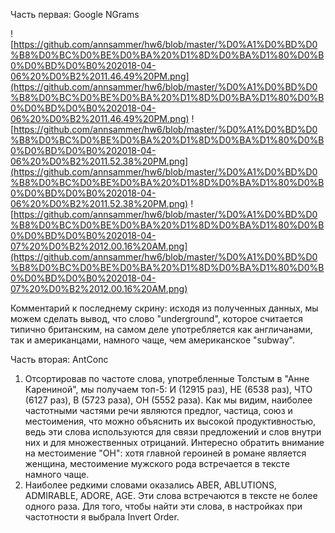 Часть первая: Google NGrams

![https://github.com/annsammer/hw6/blob/master/%D0%A1%D0%BD%D0%B8%D0%BC%D0%BE%D0%BA%20%D1%8D%D0%BA%D1%80%D0%B0%D0%BD%D0%B0%202018-04-06%20%D0%B2%2011.46.49%20PM.png](https://github.com/annsammer/hw6/blob/master/%D0%A1%D0%BD%D0%B8%D0%BC%D0%BE%D0%BA%20%D1%8D%D0%BA%D1%80%D0%B0%D0%BD%D0%B0%202018-04-06%20%D0%B2%2011.46.49%20PM.png)
![https://github.com/annsammer/hw6/blob/master/%D0%A1%D0%BD%D0%B8%D0%BC%D0%BE%D0%BA%20%D1%8D%D0%BA%D1%80%D0%B0%D0%BD%D0%B0%202018-04-06%20%D0%B2%2011.52.38%20PM.png](https://github.com/annsammer/hw6/blob/master/%D0%A1%D0%BD%D0%B8%D0%BC%D0%BE%D0%BA%20%D1%8D%D0%BA%D1%80%D0%B0%D0%BD%D0%B0%202018-04-06%20%D0%B2%2011.52.38%20PM.png)
![https://github.com/annsammer/hw6/blob/master/%D0%A1%D0%BD%D0%B8%D0%BC%D0%BE%D0%BA%20%D1%8D%D0%BA%D1%80%D0%B0%D0%BD%D0%B0%202018-04-07%20%D0%B2%2012.00.16%20AM.png](https://github.com/annsammer/hw6/blob/master/%D0%A1%D0%BD%D0%B8%D0%BC%D0%BE%D0%BA%20%D1%8D%D0%BA%D1%80%D0%B0%D0%BD%D0%B0%202018-04-07%20%D0%B2%2012.00.16%20AM.png)

Комментарий к последнему скрину: исходя из полученных данных, мы можем сделать вывод, что слово "underground", которое считается типично британским, на самом деле употребляется как англичанами, так и американцами, намного чаще, чем американское "subway".


Часть вторая: AntConc
1) Отсортировав по частоте слова, употребленные Толстым в "Анне Карениной", мы получаем топ-5: И (12915 раз), НЕ (6538 раз), ЧТО (6127 раз), В (5723 раза), ОН (5552 раза). Как мы видим, наиболее частотными частями речи являются предлог, частица, союз и местоимения, что можно объяснить их высокой продуктивностью, ведь эти слова используются для связи предложений и слов внутри них и для множественных отрицаний. Интересно обратить внимание на местоимение "ОН": хотя главной героиней в романе является женщина, местоимение мужского рода встречается в тексте намного чаще. 
2) Наиболее редкими словами оказались ABER, ABLUTIONS, ADMIRABLE, ADORE, AGE. Эти слова встречаются в тексте не более одного раза. Для того, чтобы найти эти слова, в настройках при частотности я выбрала Invert Order.
